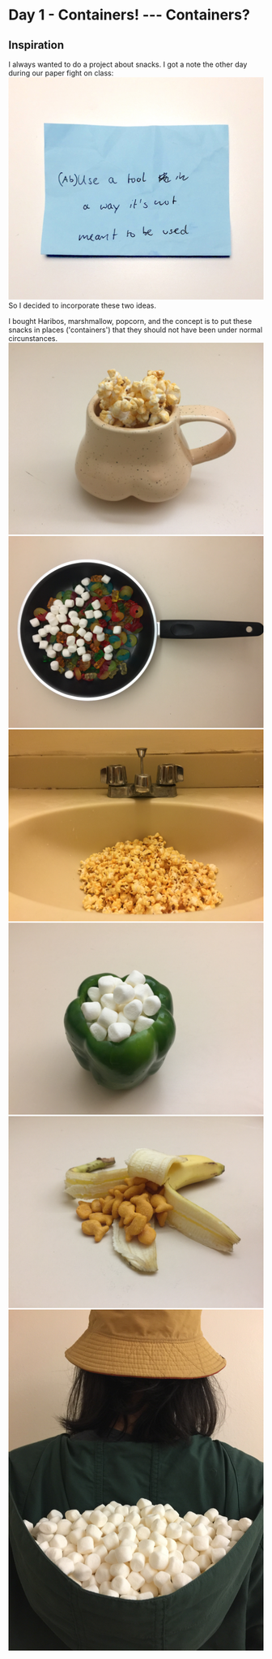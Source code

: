 # Day 1 - Containers! --- Containers?

## Inspiration

I always wanted to do a project about snacks. I got a note the other day during our paper fight on class:
![Img](img/day1/0.jpg)
So I decided to incorporate these two ideas.

I bought Haribos, marshmallow, popcorn, and the concept is to put these snacks in places ('containers') that they should not have been under normal circunstances.
![Img](img/day1/1.jpg)
![Img](img/day1/2.jpg)
![Img](img/day1/3.jpg)
![Img](img/day1/4.jpg)
![Img](img/day1/5.jpg)
![Img](img/day1/6.jpg)
